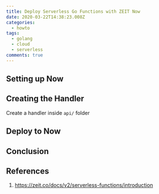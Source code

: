 ```yaml
---
title: Deploy Serverless Go Functions with ZEIT Now
date: 2020-03-22T14:38:23.008Z
categories:
  - howto
tags:
  - golang
  - cloud
  - serverless
comments: true
---
```

## Setting up Now

## Creating the Handler

Create a handler inside `api/` folder

## Deploy to Now

## Conclusion

## References

1. https://zeit.co/docs/v2/serverless-functions/introduction
